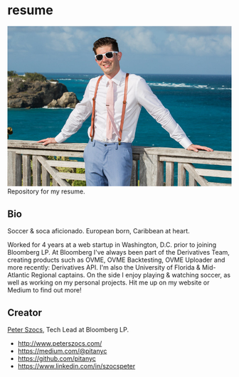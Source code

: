# resume

![Peter Szocs](peter_szocs.jpg "Wedding photo")
Repository for my resume.

## Bio

Soccer & soca aficionado.  European born, Caribbean at heart.

Worked for 4 years at a web startup in Washington, D.C. prior to joining Bloomberg LP.  At Bloomberg I've always been part of the Derivatives Team, creating products such as OVME, OVME Backtesting, OVME Uploader and more recently: Derivatives API.  I'm also the University of Florida & Mid-Atlantic Regional captains.  On the side I enjoy playing & watching soccer, as well as working on my personal projects.  Hit me up on my website or Medium to find out more!

## Creator

[Peter Szocs](http://www.peterszocs.com), Tech Lead at Bloomberg LP.

* http://www.peterszocs.com/
* https://medium.com/@pitanyc
* https://github.com/pitanyc
* https://www.linkedin.com/in/szocspeter
